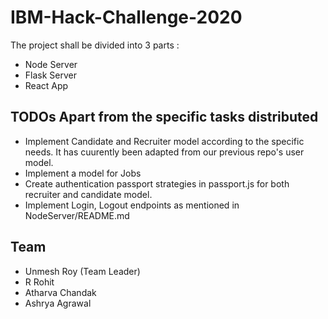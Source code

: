 # IBM-Hack-Challenge-2020

The project shall be divided into 3 parts :
-  Node Server
-  Flask Server
-  React App

## TODOs Apart from the specific tasks distributed
- Implement Candidate and Recruiter model according to the specific needs. It has cuurently been adapted from our previous repo's user model.
- Implement a model for Jobs
- Create authentication passport strategies in passport.js for both recruiter and candidate model.
- Implement Login, Logout endpoints as mentioned in NodeServer/README.md

## Team
- Unmesh Roy (Team Leader)
- R Rohit
- Atharva Chandak
- Ashrya Agrawal